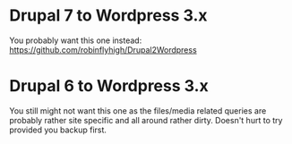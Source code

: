 Drupal 7 to Wordpress 3.x
=======

You probably want this one instead:
https://github.com/robinflyhigh/Drupal2Wordpress

Drupal 6 to Wordpress 3.x
=======

You still might not want this one as the files/media related queries are probably rather site specific and all around rather dirty. Doesn't hurt to try provided you backup first.
